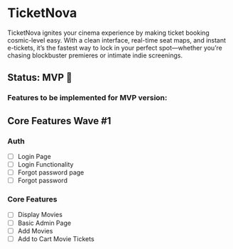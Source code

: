 # TicketNova

TicketNova ignites your cinema experience by making ticket booking cosmic-level easy. With a clean interface, real-time seat maps, and instant e-tickets, it’s the fastest way to lock in your perfect spot—whether you’re chasing blockbuster premieres or intimate indie screenings.

## Status: **MVP** 🚧

### Features to be implemented for MVP version:

## Core Features **Wave #1**

### Auth

- [ ] Login Page
- [ ] Login Functionality
- [ ] Forgot password page
- [ ] Forgot password

### Core Features

- [ ] Display Movies
- [ ] Basic Admin Page
- [ ] Add Movies
- [ ] Add to Cart Movie Tickets
